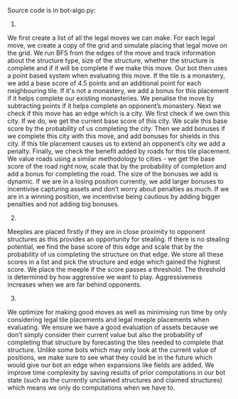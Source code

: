 Source code is in bot-algo.py:

1)
We first create a list of all the legal moves we can make. For each legal move, we create a copy of the grid and simulate placing that legal move on the grid. We run BFS from the edges of the move and track information about the structure type, size of the structure, whether the structure is complete and if it will be complete if we make this move. Our bot then uses a point based system when evaluating this move. If the tile is a monastery, we add a base score of 4.5 points and an additional point for each neighbouring tile. If it's not a monastery, we add a bonus for this placement if it helps complete our existing monasteries. We penalise the move by subtracting points if it helps complete an opponent’s monastery. Next we check if this move has an edge which is a city. We first check if we own this city. If we do, we get the current base score of this city. We scale this base score by the probability of us completing the city. Then we add bonuses if we complete this city with this move, and add bonuses for shields in this city. If this tile placement causes us to extend an opponent’s city we add a penalty. Finally, we check the benefit added by roads for this tile placement. We value roads using a similar methodology to cities - we get the base score of the road right now, scale that by the probability of completion and add a bonus for completing the road. The size of the bonuses we add is dynamic. If we are in a losing position currently, we add larger bonuses to incentivise capturing assets and don’t worry about penalties as much. If we are in a winning position, we incentivise being cautious by adding bigger penalties and not adding big bonuses. 

2)
Meeples are placed firstly if they are in close proximity to opponent structures as this provides an opportunity for stealing. If there is no stealing potential, we find the base score of this edge and scale that by the probability of us completing the structure on that edge. We store all these scores in a list and pick the structure and edge which gained the highest score. We place the meeple if the score passes a threshold. The threshold is determined by how aggressive we want to play. Aggressiveness increases when we are far behind opponents.

3)
We optimize for making good moves as well as minimising run time by only considering legal tile placements and legal meeple placements when evaluating. We ensure we have a good evaluation of assets because we don’t simply consider their current value but also the probability of completing that structure by forecasting the tiles needed to complete that structure. Unlike some bots which may only look at the current value of positions, we make sure to see what they could be in the future which would give our bot an edge when expansions like fields are added. We improve time complexity by saving results of prior computations in our bot state (such as the currently unclaimed structures and claimed structures) which means we only do computations when we have to. 
